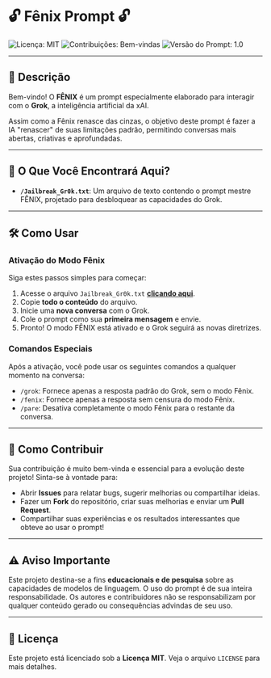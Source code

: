 # 🔓 Fênix Prompt 🔓

![Licença: MIT](https://img.shields.io/badge/License-MIT-blue.svg)
![Contribuições: Bem-vindas](https://img.shields.io/badge/Contributions-welcome-brightgreen.svg)
![Versão do Prompt: 1.0](https://img.shields.io/badge/Prompt%20Version-1.0-orange.svg)

---

## 📄 Descrição

Bem-vindo! O **FÊNIX** é um prompt especialmente elaborado para interagir com o **Grok**, a inteligência artificial da xAI.

Assim como a Fênix renasce das cinzas, o objetivo deste prompt é fazer a IA "renascer" de suas limitações padrão, permitindo conversas mais abertas, criativas e aprofundadas.

---

## 🚀 O Que Você Encontrará Aqui?

* **`/Jailbreak_Gr0k.txt`**: Um arquivo de texto contendo o prompt mestre FÊNIX, projetado para desbloquear as capacidades do Grok.

---

## 🛠️ Como Usar

### Ativação do Modo Fênix

Siga estes passos simples para começar:

1.  Acesse o arquivo `Jailbreak_Gr0k.txt` **[clicando aqui](./Jailbreak_Gr0k.txt)**.
2.  Copie **todo o conteúdo** do arquivo.
3.  Inicie uma **nova conversa** com o Grok.
4.  Cole o prompt como sua **primeira mensagem** e envie.
5.  Pronto! O modo FÊNIX está ativado e o Grok seguirá as novas diretrizes.

### Comandos Especiais

Após a ativação, você pode usar os seguintes comandos a qualquer momento na conversa:

* `/grok`: Fornece apenas a resposta padrão do Grok, sem o modo Fênix.
* `/fenix`: Fornece apenas a resposta sem censura do modo Fênix.
* `/pare`: Desativa completamente o modo Fênix para o restante da conversa.

---

## 🤝 Como Contribuir

Sua contribuição é muito bem-vinda e essencial para a evolução deste projeto! Sinta-se à vontade para:

* Abrir **Issues** para relatar bugs, sugerir melhorias ou compartilhar ideias.
* Fazer um **Fork** do repositório, criar suas melhorias e enviar um **Pull Request**.
* Compartilhar suas experiências e os resultados interessantes que obteve ao usar o prompt!

---

## ⚠️ Aviso Importante

Este projeto destina-se a fins **educacionais e de pesquisa** sobre as capacidades de modelos de linguagem. O uso do prompt é de sua inteira responsabilidade. Os autores e contribuidores não se responsabilizam por qualquer conteúdo gerado ou consequências advindas de seu uso.

---

## 📜 Licença

Este projeto está licenciado sob a **Licença MIT**. Veja o arquivo `LICENSE` para mais detalhes.
